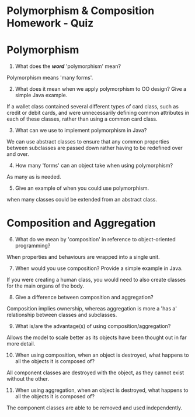 # Polymorphism & Composition Homework - Quiz

# Polymorphism

1. What does the ___word___ 'polymorphism' mean?

Polymorphism means 'many forms'.

2. What does it mean when we apply polymorphism to OO design? Give a simple Java example.

If a wallet class contained several different types of card class, such as credit or debit cards, and were unnecessarily defining common attributes in each of these classes, rather than using a common card class.

3. What can we use to implement polymorphism in Java?

We can use abstract classes to ensure that any common properties between subclasses are passed down rather having to be redefined over and over.

4. How many 'forms' can an object take when using polymorphism?

As many as is needed.

5. Give an example of when you could use polymorphism.

when many classes could be extended from an abstract class.



# Composition and Aggregation

6. What do we mean by 'composition' in reference to object-oriented programming?

When properties and behaviours are wrapped into a single unit.

7. When would you use composition? Provide a simple example in Java.

If you were creating a human class, you would need to also create classes for the main organs of the body.

8. Give a difference between composition and aggregation?

Composition implies ownership, whereas aggregation is more a 'has a' relationship between classes and subclasses.

9. What is/are the advantage(s) of using composition/aggregation?

Allows the model to scale better as its objects have been thought out in far more detail.

10. When using composition, when an object is destroyed, what happens to all the objects it is composed of?

All component classes are destroyed with the object, as they cannot exist without the other.

11. When using aggregation, when an object is destroyed, what happens to all the objects it is composed of?

The component classes are able to be removed and used independently.